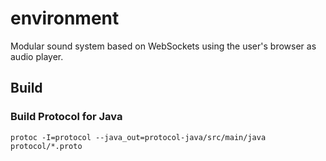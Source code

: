 # environment
Modular sound system based on WebSockets using the user's browser as audio player.

## Build

### Build Protocol for Java

`protoc -I=protocol --java_out=protocol-java/src/main/java protocol/*.proto`
